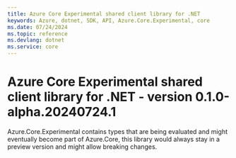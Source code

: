 ```yaml
---
title: Azure Core Experimental shared client library for .NET
keywords: Azure, dotnet, SDK, API, Azure.Core.Experimental, core
ms.date: 07/24/2024
ms.topic: reference
ms.devlang: dotnet
ms.service: core
---
```

# Azure Core Experimental shared client library for .NET - version 0.1.0-alpha.20240724.1 


Azure.Core.Experimental contains types that are being evaluated and might eventually become part of Azure.Core, this library would always stay in a preview version and might allow breaking changes.

